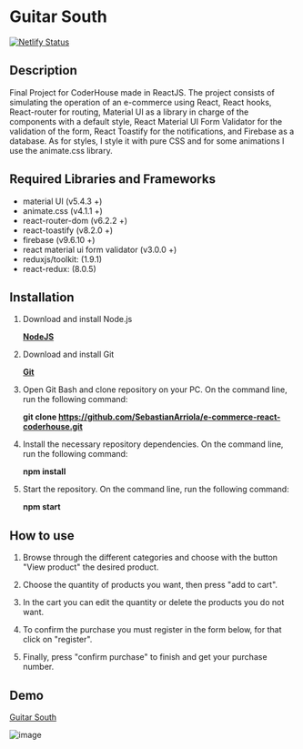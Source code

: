 # Guitar South

[![Netlify Status](https://api.netlify.com/api/v1/badges/50b5bf5f-4b8f-4efe-a7a1-2124a90f2743/deploy-status)](https://app.netlify.com/sites/ecommerce-react-coderhouse/deploys)

## Description

Final Project for CoderHouse made in ReactJS.
The project consists of simulating the operation of an e-commerce using React, React hooks, React-router for routing, Material UI as a library in charge of the components with a default style, React Material UI Form Validator for the validation of the form, React Toastify for the notifications, and Firebase as a database. As for styles, I style it with pure CSS and for some animations I use the animate.css library.

## Required Libraries and Frameworks

- material UI (v5.4.3 +)
- animate.css (v4.1.1 +)
- react-router-dom (v6.2.2 +)
- react-toastify (v8.2.0 +)
- firebase (v9.6.10 +)
- react material ui form validator (v3.0.0 +)
- reduxjs/toolkit: (1.9.1)
- react-redux: (8.0.5)

## Installation

1. Download and install Node.js

   **[NodeJS](https://nodejs.org/en/download/)**

2. Download and install Git

   **[Git](https://git-scm.com)**

3. Open Git Bash and clone repository on your PC. On the command line, run the following command:

   **git clone https://github.com/SebastianArriola/e-commerce-react-coderhouse.git**

4. Install the necessary repository dependencies. On the command line, run the following command:

   **npm install**

5. Start the repository. On the command line, run the following command: 
   
   **npm start**

## How to use

1. Browse through the different categories and choose with the button "View product" the desired product.

2. Choose the quantity of products you want, then press "add to cart".

3. In the cart you can edit the quantity or delete the products you do not want.

4. To confirm the purchase you must register in the form below, for that click on "register".

5. Finally, press "confirm purchase" to finish and get your purchase number.

## Demo

[Guitar South](https://ecommerce-react-coderhouse.netlify.app)

![image](https://github.com/SebastianArriola/e-commerce-react-coderhouse/blob/master/demo.gif)
